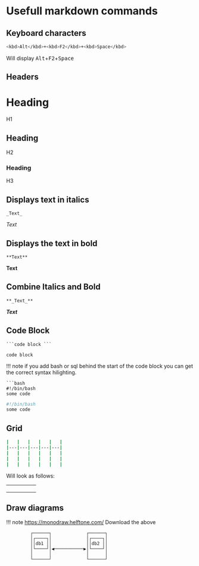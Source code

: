# Usefull markdown commands
## Keyboard characters
```bash
<kbd>Alt</kbd>+<kbd>F2</kbd>+<kbd>Space</kbd>
```
Will display
<kbd>Alt</kbd>+<kbd>F2</kbd>+<kbd>Space</kbd>

## Headers

# Heading
H1
## Heading
H2
### Heading
H3

## Displays text in italics
```
_Text_
```
_Text_

## Displays the text in bold
```
**Text**
```
**Text**

## Combine Italics and Bold
```
**_Text_**
```
**_Text_**

## Code Block
```
```code block ```
```
```code block ```

!!! note
    if you add bash or sql behind the start of the code block you can get the correct syntax hilighting.

```
```bash
#!/bin/bash
some code
```
```bash
#!/bin/bash
some code
```
## Grid

```bash
|   |   |   |   |   |
|---|---|---|---|---|
|   |   |   |   |   |
|   |   |   |   |   |
|   |   |   |   |   |
```

Will look as follows:

|   |   |   |   |   |
|---|---|---|---|---|
|   |   |   |   |   |
|   |   |   |   |   |
|   |   |   |   |   |

## Draw diagrams

!!! note
    https://monodraw.helftone.com/
Download the above

             ┌──────┐             ┌──────┐
             │┌────┐│             │┌────┐│
             ││db1 ││             ││db2 ││
             │└────┘│◀───────────▶│└────┘│
             │      │             │      │
             └──────┘             └──────┘
